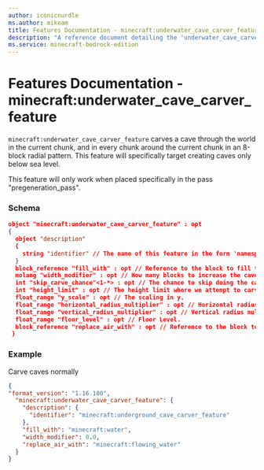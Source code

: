 ```yaml
---
author: iconicnurdle
ms.author: mikeam
title: Features Documentation - minecraft:underwater_cave_carver_feature
description: "A reference document detailing the 'underwater_cave_carver_feature' feature"
ms.service: minecraft-bedrock-edition
---
```


# Features Documentation - minecraft:underwater_cave_carver_feature

`minecraft:underwater_cave_carver_feature` carves a cave through the world in the current chunk, and in every chunk around the current chunk in an 8-block radial pattern. This feature will specifically target creating caves only below sea level.

This feature will only work when placed specifically in the pass "pregeneration_pass".

### Schema

```json
object "minecraft:underwater_cave_carver_feature" : opt
{
  object "description"
  {
    string "identifier" // The name of this feature in the form 'namespace_name:feature_name'. 'feature_name' must match the filename.
  }
  block_reference "fill_with" : opt // Reference to the block to fill the cave with.
  molang "width_modifier" : opt // How many blocks to increase the cave radius by, from the center point of the cave.
  int "skip_carve_chance"<1-*> : opt // The chance to skip doing the carve (1 / value).
  int "height_limit" : opt // The height limit where we attempt to carve.
  float_range "y_scale" : opt // The scaling in y.
  float_range "horizontal_radius_multiplier" : opt // Horizontal radius multiplier.
  float_range "vertical_radius_multiplier" : opt // Vertical radius multiplier.
  float_range "floor_level" : opt // Floor Level.
  block_reference "replace_air_with" : opt // Reference to the block to replace air blocks with.
 }
```

### Example

Carve caves normally

```json
{
"format_version": "1.16.100",
  "minecraft:underwater_cave_carver_feature": {
    "description": {
      "identifier": "minecraft:underground_cave_carver_feature"
    },
    "fill_with": "minecraft:water",
    "width_modifier": 0.0,
    "replace_air_with": "minecraft:flowing_water"
  }
}
```
